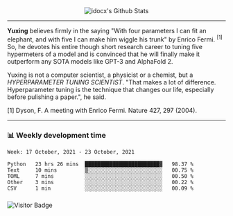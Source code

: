 <div align="center">
    <img align="center" src="https://github-readme-stats.vercel.app/api?username=idocx&show_icons=true&count_private=true&hide_border=true" alt="idocx's Github Stats"></img>
</div>

---

**Yuxing** believes firmly in the saying "With four parameters I can fit an elephant, and with five I can make him wiggle his trunk" by Enrico Fermi. <sup>[1]</sup> So, he devotes his entire though short research career to tuning five hypermeters of a model and is convinced that he will finally make it outperform any SOTA models like GPT-3 and AlphaFold 2.

Yuxing is not a computer scientist, a physicist or a chemist, but a *HYPERPARAMETER TUNING SCIENTIST*. "That makes a lot of difference. Hyperparameter tuning is the technique that changes our life, especially before pulishing a paper.", he said.

[1] Dyson, F. A meeting with Enrico Fermi. Nature 427, 297 (2004).


---

### 📊 Weekly development time
<!--START_SECTION:waka-->
```text
Week: 17 October, 2021 - 23 October, 2021

Python   23 hrs 26 mins  ████████████████████████▓   98.37 % 
Text     10 mins         ▒░░░░░░░░░░░░░░░░░░░░░░░░   00.75 % 
TOML     7 mins          ░░░░░░░░░░░░░░░░░░░░░░░░░   00.50 % 
Other    3 mins          ░░░░░░░░░░░░░░░░░░░░░░░░░   00.22 % 
CSV      1 min           ░░░░░░░░░░░░░░░░░░░░░░░░░   00.09 % 
```
<!--END_SECTION:waka-->

### 

![Visitor Badge](https://visitor-badge.laobi.icu/badge?page_id=idocx.idocx)